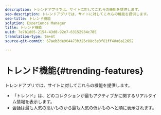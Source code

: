 ```yaml
---
description: トレンドアプリでは、サイトに対してこれらの機能を提供します。
seo-description: トレンドアプリでは、サイトに対してこれらの機能を提供します。
seo-title: トレンド機能
solution: Experience Manager
title: トレンド機能
uuid: 7e7b1d05-2154-43d8-92e7-63152934c785
translation-type: tm+mt
source-git-commit: 67aeb3de964473b326c88c3a3f81ff48a6a12652

---
```



# トレンド機能{#trending-features}

トレンドアプリでは、サイトに対してこれらの機能を提供します。



* 「トレンド」は、どのコレクションが最もアクティブかに関するリアルタイム情報を表示します。
* 会話は最も人気の高いものから最も人気の低いものへと順に表示されます。

